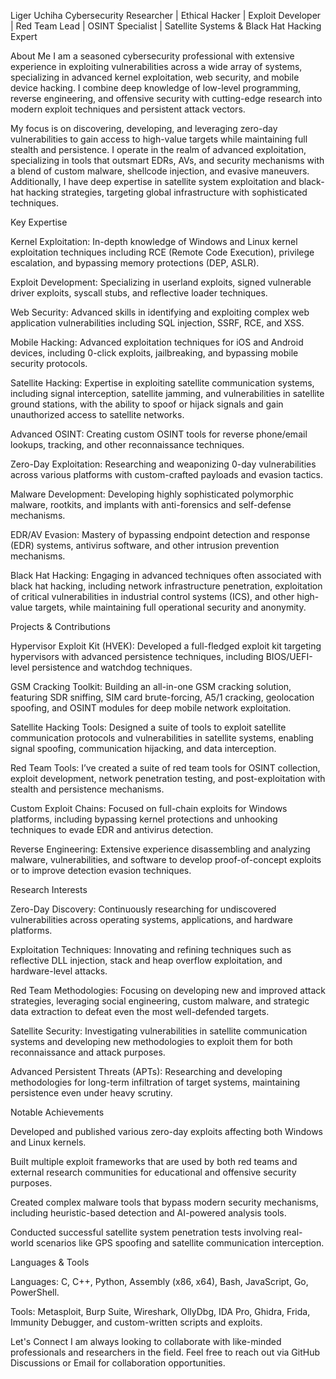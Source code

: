 Liger Uchiha
Cybersecurity Researcher | Ethical Hacker | Exploit Developer | Red Team Lead | OSINT Specialist | Satellite Systems & Black Hat Hacking Expert

About Me
I am a seasoned cybersecurity professional with extensive experience in exploiting vulnerabilities across a wide array of systems, specializing in advanced kernel exploitation, web security, and mobile device hacking. I combine deep knowledge of low-level programming, reverse engineering, and offensive security with cutting-edge research into modern exploit techniques and persistent attack vectors.

My focus is on discovering, developing, and leveraging zero-day vulnerabilities to gain access to high-value targets while maintaining full stealth and persistence. I operate in the realm of advanced exploitation, specializing in tools that outsmart EDRs, AVs, and security mechanisms with a blend of custom malware, shellcode injection, and evasive maneuvers. Additionally, I have deep expertise in satellite system exploitation and black-hat hacking strategies, targeting global infrastructure with sophisticated techniques.

Key Expertise

Kernel Exploitation: In-depth knowledge of Windows and Linux kernel exploitation techniques including RCE (Remote Code Execution), privilege escalation, and bypassing memory protections (DEP, ASLR).

Exploit Development: Specializing in userland exploits, signed vulnerable driver exploits, syscall stubs, and reflective loader techniques.

Web Security: Advanced skills in identifying and exploiting complex web application vulnerabilities including SQL injection, SSRF, RCE, and XSS.

Mobile Hacking: Advanced exploitation techniques for iOS and Android devices, including 0-click exploits, jailbreaking, and bypassing mobile security protocols.

Satellite Hacking: Expertise in exploiting satellite communication systems, including signal interception, satellite jamming, and vulnerabilities in satellite ground stations, with the ability to spoof or hijack signals and gain unauthorized access to satellite networks.

Advanced OSINT: Creating custom OSINT tools for reverse phone/email lookups, tracking, and other reconnaissance techniques.

Zero-Day Exploitation: Researching and weaponizing 0-day vulnerabilities across various platforms with custom-crafted payloads and evasion tactics.

Malware Development: Developing highly sophisticated polymorphic malware, rootkits, and implants with anti-forensics and self-defense mechanisms.

EDR/AV Evasion: Mastery of bypassing endpoint detection and response (EDR) systems, antivirus software, and other intrusion prevention mechanisms.

Black Hat Hacking: Engaging in advanced techniques often associated with black hat hacking, including network infrastructure penetration, exploitation of critical vulnerabilities in industrial control systems (ICS), and other high-value targets, while maintaining full operational security and anonymity.

Projects & Contributions

Hypervisor Exploit Kit (HVEK): Developed a full-fledged exploit kit targeting hypervisors with advanced persistence techniques, including BIOS/UEFI-level persistence and watchdog techniques.

GSM Cracking Toolkit: Building an all-in-one GSM cracking solution, featuring SDR sniffing, SIM card brute-forcing, A5/1 cracking, geolocation spoofing, and OSINT modules for deep mobile network exploitation.

Satellite Hacking Tools: Designed a suite of tools to exploit satellite communication protocols and vulnerabilities in satellite systems, enabling signal spoofing, communication hijacking, and data interception.

Red Team Tools: I’ve created a suite of red team tools for OSINT collection, exploit development, network penetration testing, and post-exploitation with stealth and persistence mechanisms.

Custom Exploit Chains: Focused on full-chain exploits for Windows platforms, including bypassing kernel protections and unhooking techniques to evade EDR and antivirus detection.

Reverse Engineering: Extensive experience disassembling and analyzing malware, vulnerabilities, and software to develop proof-of-concept exploits or to improve detection evasion techniques.

Research Interests

Zero-Day Discovery: Continuously researching for undiscovered vulnerabilities across operating systems, applications, and hardware platforms.

Exploitation Techniques: Innovating and refining techniques such as reflective DLL injection, stack and heap overflow exploitation, and hardware-level attacks.

Red Team Methodologies: Focusing on developing new and improved attack strategies, leveraging social engineering, custom malware, and strategic data extraction to defeat even the most well-defended targets.

Satellite Security: Investigating vulnerabilities in satellite communication systems and developing new methodologies to exploit them for both reconnaissance and attack purposes.

Advanced Persistent Threats (APTs): Researching and developing methodologies for long-term infiltration of target systems, maintaining persistence even under heavy scrutiny.

Notable Achievements

Developed and published various zero-day exploits affecting both Windows and Linux kernels.

Built multiple exploit frameworks that are used by both red teams and external research communities for educational and offensive security purposes.

Created complex malware tools that bypass modern security mechanisms, including heuristic-based detection and AI-powered analysis tools.

Conducted successful satellite system penetration tests involving real-world scenarios like GPS spoofing and satellite communication interception.

Languages & Tools

Languages: C, C++, Python, Assembly (x86, x64), Bash, JavaScript, Go, PowerShell.

Tools: Metasploit, Burp Suite, Wireshark, OllyDbg, IDA Pro, Ghidra, Frida, Immunity Debugger, and custom-written scripts and exploits.

Let's Connect
I am always looking to collaborate with like-minded professionals and researchers in the field. Feel free to reach out via GitHub Discussions or Email for collaboration opportunities.

<!--
**LigerUchiha/LigerUchiha** is a ✨ _special_ ✨ repository because its `README.md` (this file) appears on your GitHub profile.

Here are some ideas to get you started:

- 🔭 I’m currently working on ...
- 🌱 I’m currently learning ...
- 👯 I’m looking to collaborate on ...
- 🤔 I’m looking for help with ...
- 💬 Ask me about ...
- 📫 How to reach me: ...
- 😄 Pronouns: ...
- ⚡ Fun fact: ...
-->

